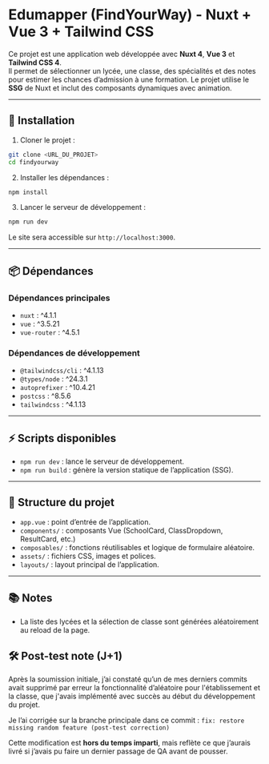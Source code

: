# Edumapper (FindYourWay) - Nuxt + Vue 3 + Tailwind CSS

Ce projet est une application web développée avec **Nuxt 4**, **Vue 3** et **Tailwind CSS 4**.  
Il permet de sélectionner un lycée, une classe, des spécialités et des notes pour estimer les chances d’admission à une formation. Le projet utilise le **SSG** de Nuxt et inclut des composants dynamiques avec animation.

---

## 🚀 Installation

1. Cloner le projet :

```bash
git clone <URL_DU_PROJET>
cd findyourway
````

2. Installer les dépendances :

```bash
npm install
```

3. Lancer le serveur de développement :

```bash
npm run dev
```

Le site sera accessible sur `http://localhost:3000`.

---

## 📦 Dépendances

### Dépendances principales

* `nuxt` : ^4.1.1
* `vue` : ^3.5.21
* `vue-router` : ^4.5.1

### Dépendances de développement

* `@tailwindcss/cli` : ^4.1.13
* `@types/node` : ^24.3.1
* `autoprefixer` : ^10.4.21
* `postcss` : ^8.5.6
* `tailwindcss` : ^4.1.13

---

## ⚡ Scripts disponibles

* `npm run dev` : lance le serveur de développement.
* `npm run build` : génère la version statique de l’application (SSG).

---

## 📝 Structure du projet

* `app.vue` : point d’entrée de l’application.
* `components/` : composants Vue (SchoolCard, ClassDropdown, ResultCard, etc.)
* `composables/` : fonctions réutilisables et logique de formulaire aléatoire.
* `assets/` : fichiers CSS, images et polices.
* `layouts/` : layout principal de l’application.

---

## 📚 Notes

* La liste des lycées et la sélection de classe sont générées aléatoirement au reload de la page.

## 🛠️ Post-test note (J+1)

Après la soumission initiale, j’ai constaté qu’un de mes derniers commits avait supprimé par erreur la fonctionnalité d’aléatoire pour l'établissement et la classe, que j'avais implémenté avec succès au début du développement du projet.

Je l’ai corrigée sur la branche principale dans ce commit :
`fix: restore missing random feature (post-test correction)`

Cette modification est **hors du temps imparti**, mais reflète ce que
j’aurais livré si j’avais pu faire un dernier passage de QA avant de pousser.